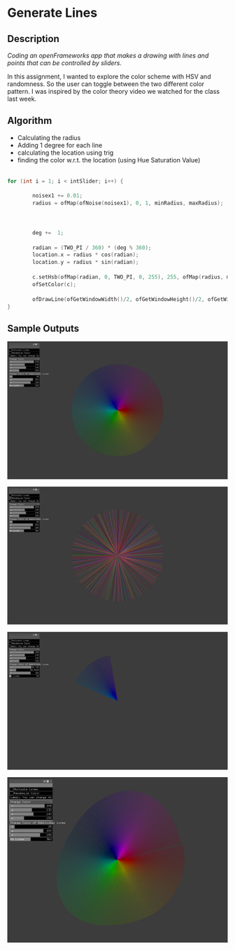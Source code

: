 # Generate Lines

## Description 

*Coding an openFrameworks app that makes a drawing with lines and points that can be controlled by sliders.*

In this assignment, I wanted to explore the color scheme with HSV and randomness. So the user can toggle between the two different color pattern. I was inspired by the color theory video we watched for the class last week.


## Algorithm

- Calculating the radius 
- Adding 1 degree for each line 
- calculating the location using trig 
- finding the color w.r.t. the location (using Hue Saturation Value)

```C++

for (int i = 1; i < intSlider; i++) {
        
        noisex1 += 0.01;
        radius = ofMap(ofNoise(noisex1), 0, 1, minRadius, maxRadius);
         
         
         
        deg +=  1;
        
        radian = (TWO_PI / 360) * (deg % 360);
        location.x = radius * cos(radian);
        location.y = radius * sin(radian);
        
        c.setHsb(ofMap(radian, 0, TWO_PI, 0, 255), 255, ofMap(radius, minRadius, maxRadius, 0, 255), 255);
        ofSetColor(c);
        
        ofDrawLine(ofGetWindowWidth()/2, ofGetWindowHeight()/2, ofGetWindowWidth()/2+location.x, ofGetWindowHeight()/2+location.y);
}

```

## Sample Outputs

![](bin/data/ss_1.png)


![](bin/data/ss_2.png)



![](bin/data/ss_3.png)

![](bin/data/ss_5.png)
